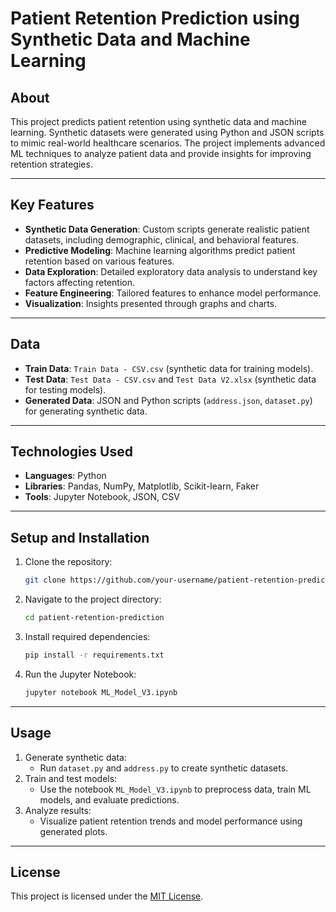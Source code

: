 # Patient Retention Prediction using Synthetic Data and Machine Learning

## About
This project predicts patient retention using synthetic data and machine learning. Synthetic datasets were generated using Python and JSON scripts to mimic real-world healthcare scenarios. The project implements advanced ML techniques to analyze patient data and provide insights for improving retention strategies.

---

## Key Features
- **Synthetic Data Generation**: Custom scripts generate realistic patient datasets, including demographic, clinical, and behavioral features.
- **Predictive Modeling**: Machine learning algorithms predict patient retention based on various features.
- **Data Exploration**: Detailed exploratory data analysis to understand key factors affecting retention.
- **Feature Engineering**: Tailored features to enhance model performance.
- **Visualization**: Insights presented through graphs and charts.

---

## Data
- **Train Data**: `Train Data - CSV.csv` (synthetic data for training models).
- **Test Data**: `Test Data - CSV.csv` and `Test Data V2.xlsx` (synthetic data for testing models).
- **Generated Data**: JSON and Python scripts (`address.json`, `dataset.py`) for generating synthetic data.

---

## Technologies Used
- **Languages**: Python
- **Libraries**: Pandas, NumPy, Matplotlib, Scikit-learn, Faker
- **Tools**: Jupyter Notebook, JSON, CSV

---

## Setup and Installation
1. Clone the repository:
   ```bash
   git clone https://github.com/your-username/patient-retention-prediction.git
   ```
2. Navigate to the project directory:
   ```bash
   cd patient-retention-prediction
   ```
3. Install required dependencies:
   ```bash
   pip install -r requirements.txt
   ```
4. Run the Jupyter Notebook:
   ```bash
   jupyter notebook ML_Model_V3.ipynb
   ```

---

## Usage
1. Generate synthetic data:
   - Run `dataset.py` and `address.py` to create synthetic datasets.
2. Train and test models:
   - Use the notebook `ML_Model_V3.ipynb` to preprocess data, train ML models, and evaluate predictions.
3. Analyze results:
   - Visualize patient retention trends and model performance using generated plots.

---

## License
This project is licensed under the [MIT License](LICENSE).
